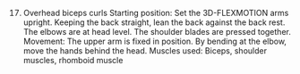 17. Overhead biceps curls
Starting position: Set the 3D-FLEXMOTION arms upright. Keeping the back straight,
lean the back against the back rest. The elbows are at head level. The shoulder
blades are pressed together.
Movement: The upper arm is fixed in position. By bending at the elbow, move the
hands behind the head.
Muscles used: Biceps, shoulder muscles, rhomboid muscle